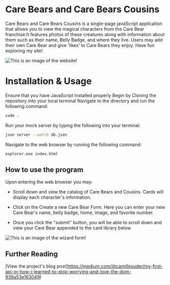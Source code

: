 # Care Bears and Care Bears Cousins

Care Bears and Care Bears Cousins is a single-page javaScript application that allows you to view the magical characters from the Care Bear franchise.It features photos of these creatures along with information about them such as their name, Belly Badge, and where they live. Users may add their own Care Bear and give 'likes' to Care Bears they enjoy. Have fun exploring my site!

![This is an image of the website!]()

# Installation & Usage

Ensure that you have JavaScript installed properly
Begin by Cloning the repository into your local terminal
Navigate to the directory and run the following command:
```bash
code .
```
Run your mock server by typing the following into your terminal:
```bash
json server --watch db.json
```
Navigate to the web browser by running the following command:
```bash
explorer.exe index.html
```

## How to use the program

Upon entering the web browser you may:

* Scroll down and view the catalog of Care Bears and Cousins. Cards will display each character's information.

* Click on the Create a new Care Bear Form. Here you can enter your new Care Bear's name, belly badge, home, image, and favorite number.

* Once you click the "submit" button, you will be able to scroll down and view your Care Bear appended to the card library below. 

![This is an image of the wizard form!]()


## Further Reading
[View the project's blog post]https://medium.com/@camillesuder/my-first-api-or-how-i-learned-to-stop-worrying-and-love-the-dom-939a53e163049)